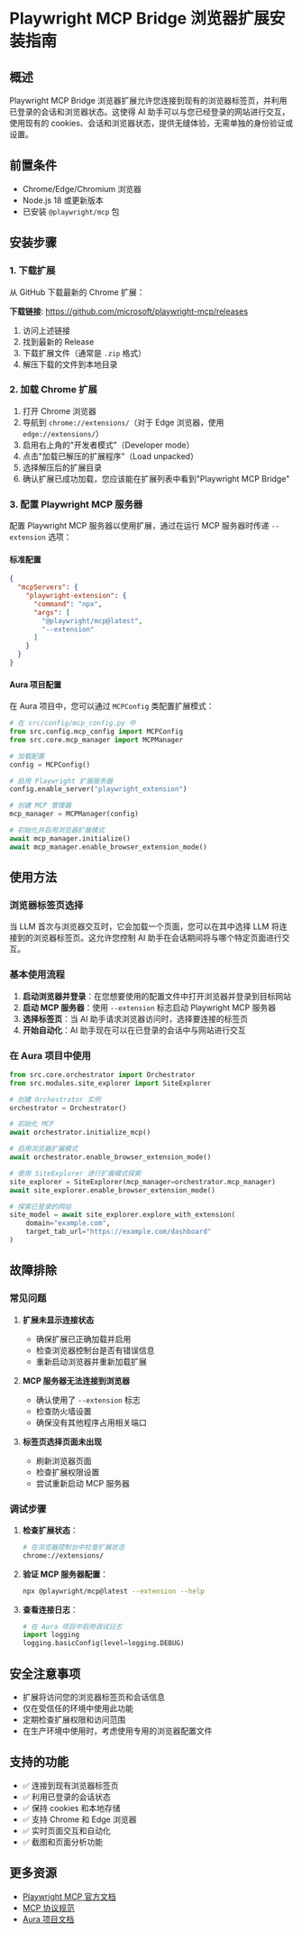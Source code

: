 # Playwright MCP Bridge 浏览器扩展安装指南

## 概述

Playwright MCP Bridge 浏览器扩展允许您连接到现有的浏览器标签页，并利用已登录的会话和浏览器状态。这使得 AI 助手可以与您已经登录的网站进行交互，使用现有的 cookies、会话和浏览器状态，提供无缝体验，无需单独的身份验证或设置。

## 前置条件

- Chrome/Edge/Chromium 浏览器
- Node.js 18 或更新版本
- 已安装 `@playwright/mcp` 包

## 安装步骤

### 1. 下载扩展

从 GitHub 下载最新的 Chrome 扩展：

**下载链接**: https://github.com/microsoft/playwright-mcp/releases

1. 访问上述链接
2. 找到最新的 Release
3. 下载扩展文件（通常是 `.zip` 格式）
4. 解压下载的文件到本地目录

### 2. 加载 Chrome 扩展

1. 打开 Chrome 浏览器
2. 导航到 `chrome://extensions/`（对于 Edge 浏览器，使用 `edge://extensions/`）
3. 启用右上角的"开发者模式"（Developer mode）
4. 点击"加载已解压的扩展程序"（Load unpacked）
5. 选择解压后的扩展目录
6. 确认扩展已成功加载，您应该能在扩展列表中看到"Playwright MCP Bridge"

### 3. 配置 Playwright MCP 服务器

配置 Playwright MCP 服务器以使用扩展，通过在运行 MCP 服务器时传递 `--extension` 选项：

#### 标准配置

```json
{
  "mcpServers": {
    "playwright-extension": {
      "command": "npx",
      "args": [
        "@playwright/mcp@latest",
        "--extension"
      ]
    }
  }
}
```

#### Aura 项目配置

在 Aura 项目中，您可以通过 `MCPConfig` 类配置扩展模式：

```python
# 在 src/config/mcp_config.py 中
from src.config.mcp_config import MCPConfig
from src.core.mcp_manager import MCPManager

# 加载配置
config = MCPConfig()

# 启用 Playwright 扩展服务器
config.enable_server("playwright_extension")

# 创建 MCP 管理器
mcp_manager = MCPManager(config)

# 初始化并启用浏览器扩展模式
await mcp_manager.initialize()
await mcp_manager.enable_browser_extension_mode()
```

## 使用方法

### 浏览器标签页选择

当 LLM 首次与浏览器交互时，它会加载一个页面，您可以在其中选择 LLM 将连接到的浏览器标签页。这允许您控制 AI 助手在会话期间将与哪个特定页面进行交互。

### 基本使用流程

1. **启动浏览器并登录**：在您想要使用的配置文件中打开浏览器并登录到目标网站
2. **启动 MCP 服务器**：使用 `--extension` 标志启动 Playwright MCP 服务器
3. **选择标签页**：当 AI 助手请求浏览器访问时，选择要连接的标签页
4. **开始自动化**：AI 助手现在可以在已登录的会话中与网站进行交互

### 在 Aura 项目中使用

```python
from src.core.orchestrator import Orchestrator
from src.modules.site_explorer import SiteExplorer

# 创建 Orchestrator 实例
orchestrator = Orchestrator()

# 初始化 MCP
await orchestrator.initialize_mcp()

# 启用浏览器扩展模式
await orchestrator.enable_browser_extension_mode()

# 使用 SiteExplorer 进行扩展模式探索
site_explorer = SiteExplorer(mcp_manager=orchestrator.mcp_manager)
await site_explorer.enable_browser_extension_mode()

# 探索已登录的网站
site_model = await site_explorer.explore_with_extension(
    domain="example.com",
    target_tab_url="https://example.com/dashboard"
)
```

## 故障排除

### 常见问题

1. **扩展未显示连接状态**
   - 确保扩展已正确加载并启用
   - 检查浏览器控制台是否有错误信息
   - 重新启动浏览器并重新加载扩展

2. **MCP 服务器无法连接到浏览器**
   - 确认使用了 `--extension` 标志
   - 检查防火墙设置
   - 确保没有其他程序占用相关端口

3. **标签页选择页面未出现**
   - 刷新浏览器页面
   - 检查扩展权限设置
   - 尝试重新启动 MCP 服务器

### 调试步骤

1. **检查扩展状态**：
   ```bash
   # 在浏览器控制台中检查扩展状态
   chrome://extensions/
   ```

2. **验证 MCP 服务器配置**：
   ```bash
   npx @playwright/mcp@latest --extension --help
   ```

3. **查看连接日志**：
   ```python
   # 在 Aura 项目中启用调试日志
   import logging
   logging.basicConfig(level=logging.DEBUG)
   ```

## 安全注意事项

- 扩展将访问您的浏览器标签页和会话信息
- 仅在受信任的环境中使用此功能
- 定期检查扩展权限和访问范围
- 在生产环境中使用时，考虑使用专用的浏览器配置文件

## 支持的功能

- ✅ 连接到现有浏览器标签页
- ✅ 利用已登录的会话状态
- ✅ 保持 cookies 和本地存储
- ✅ 支持 Chrome 和 Edge 浏览器
- ✅ 实时页面交互和自动化
- ✅ 截图和页面分析功能

## 更多资源

- [Playwright MCP 官方文档](https://github.com/microsoft/playwright-mcp)
- [MCP 协议规范](https://docs.agno.com/tools/mcp/mcp)
- [Aura 项目文档](../README.md)